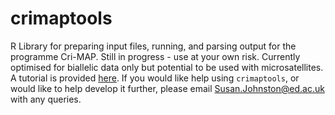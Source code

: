 # crimaptools

R Library for preparing input files, running, and parsing output for the programme Cri-MAP. Still in progress - use at your own risk. Currently optimised for biallelic data only but potential to be used with microsatellites. A tutorial is provided [here](https://github.com/susjoh/crimaptools/raw/master/crimaptools_tutorial.pdf). If you would like help using `crimaptools`, or would like to help develop it further, please email Susan.Johnston@ed.ac.uk with any queries.
